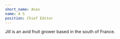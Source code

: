 ```yaml
---
short_name: Anas
name: A S
position: Chief Editor
---
```

Jill is an avid fruit grower based in the south of France.